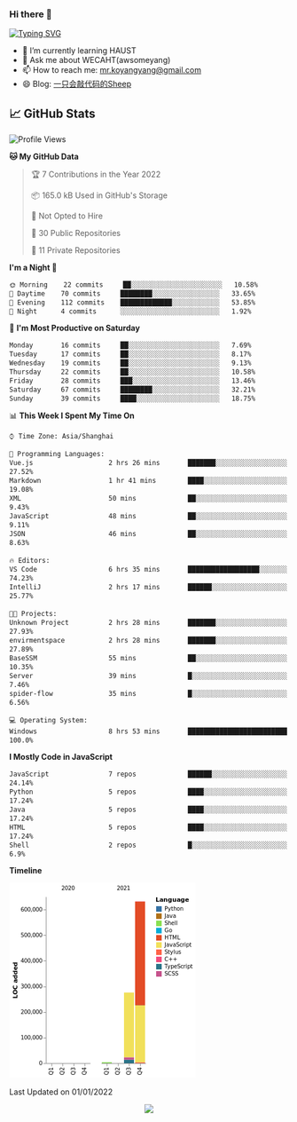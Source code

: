 ### Hi there 👋

[![Typing SVG](https://readme-typing-svg.herokuapp.com?color=%23F78A63&lines=Here+are+some+ideas+to+get+you+started%3A)](https://git.io/typing-svg)

- 🌱 I’m currently learning HAUST
- 💬 Ask me about WECAHT(awsomeyang)
- 📫 How to reach me: mr.koyangyang@gmail.com
- 😄 Blog: [一只会敲代码的Sheep](https://codeyang.pages.dev/)


## &#x1f4c8; GitHub Stats
<!--START_SECTION:waka-->
![Profile Views](http://img.shields.io/badge/Profile%20Views-1-blue)

**🐱 My GitHub Data** 

> 🏆 7 Contributions in the Year 2022
 > 
> 📦 165.0 kB Used in GitHub's Storage 
 > 
> 🚫 Not Opted to Hire
 > 
> 📜 30 Public Repositories 
 > 
> 🔑 11 Private Repositories  
 > 
**I'm a Night 🦉** 

```text
🌞 Morning    22 commits     ██░░░░░░░░░░░░░░░░░░░░░░░   10.58% 
🌆 Daytime    70 commits     ████████░░░░░░░░░░░░░░░░░   33.65% 
🌃 Evening    112 commits    █████████████░░░░░░░░░░░░   53.85% 
🌙 Night      4 commits      ░░░░░░░░░░░░░░░░░░░░░░░░░   1.92%

```
📅 **I'm Most Productive on Saturday** 

```text
Monday       16 commits     ██░░░░░░░░░░░░░░░░░░░░░░░   7.69% 
Tuesday      17 commits     ██░░░░░░░░░░░░░░░░░░░░░░░   8.17% 
Wednesday    19 commits     ██░░░░░░░░░░░░░░░░░░░░░░░   9.13% 
Thursday     22 commits     ██░░░░░░░░░░░░░░░░░░░░░░░   10.58% 
Friday       28 commits     ███░░░░░░░░░░░░░░░░░░░░░░   13.46% 
Saturday     67 commits     ████████░░░░░░░░░░░░░░░░░   32.21% 
Sunday       39 commits     ████░░░░░░░░░░░░░░░░░░░░░   18.75%

```


📊 **This Week I Spent My Time On** 

```text
⌚︎ Time Zone: Asia/Shanghai

💬 Programming Languages: 
Vue.js                   2 hrs 26 mins       ███████░░░░░░░░░░░░░░░░░░   27.52% 
Markdown                 1 hr 41 mins        ████░░░░░░░░░░░░░░░░░░░░░   19.08% 
XML                      50 mins             ██░░░░░░░░░░░░░░░░░░░░░░░   9.43% 
JavaScript               48 mins             ██░░░░░░░░░░░░░░░░░░░░░░░   9.11% 
JSON                     46 mins             ██░░░░░░░░░░░░░░░░░░░░░░░   8.63%

🔥 Editors: 
VS Code                  6 hrs 35 mins       ██████████████████░░░░░░░   74.23% 
IntelliJ                 2 hrs 17 mins       ██████░░░░░░░░░░░░░░░░░░░   25.77%

🐱‍💻 Projects: 
Unknown Project          2 hrs 28 mins       ███████░░░░░░░░░░░░░░░░░░   27.93% 
envirmentspace           2 hrs 28 mins       ███████░░░░░░░░░░░░░░░░░░   27.89% 
BaseSSM                  55 mins             ██░░░░░░░░░░░░░░░░░░░░░░░   10.35% 
Server                   39 mins             █░░░░░░░░░░░░░░░░░░░░░░░░   7.46% 
spider-flow              35 mins             █░░░░░░░░░░░░░░░░░░░░░░░░   6.56%

💻 Operating System: 
Windows                  8 hrs 53 mins       █████████████████████████   100.0%

```

**I Mostly Code in JavaScript** 

```text
JavaScript               7 repos             ██████░░░░░░░░░░░░░░░░░░░   24.14% 
Python                   5 repos             ████░░░░░░░░░░░░░░░░░░░░░   17.24% 
Java                     5 repos             ████░░░░░░░░░░░░░░░░░░░░░   17.24% 
HTML                     5 repos             ████░░░░░░░░░░░░░░░░░░░░░   17.24% 
Shell                    2 repos             █░░░░░░░░░░░░░░░░░░░░░░░░   6.9%

```


**Timeline**

![Chart not found](https://raw.githubusercontent.com/koyangyang/koyangyang/main/charts/bar_graph.png) 


 Last Updated on 01/01/2022
<!--END_SECTION:waka-->

<!-- <div align="center"><img src="https://github-readme-streak-stats.koyang.workers.dev/?user=koyangyang" ></div> -->

<div align="center"><img src="https://activity-graph.koyang.workers.dev/graph?username=koyangyang&theme=github-light" ></div>

<!-- <div align="center"><img src="https://cdn.jsdelivr.net/gh/koyangyang/hugo_comment/assets/github-contribution-grid-snake.svg" ></div> -->

<!-- ![](https://github-readme-stats.vercel.app/api?username=koyangyang&show_icons=true&theme=flag-india)![](https://github-readme-stats.vercel.app/api/top-langs/?username=koyangyang&layout=compact) -->
<!-- <div align="center"><img src="https://github-readme-stats.vercel.app/api?username=koyangyang&show_icons=true&theme=flag-india" ></div> -->
<!-- <img src="https://github-readme-stats.vercel.app/api/top-langs/?username=koyangyang&layout=compact" > -->



<!-- <div align="center"><img src="https://github-readme-stats.vercel.app/api/wakatime?username=koyangyang" ></div> -->


<!--
[![Top Langs](https://github-readme-stats.vercel.app/api/top-langs/?username=koyangyang&langs_count=8)](https://github.com/anuraghazra/github-readme-stats)
- 🔭 I’m currently working on ...
- 👯 I’m looking to collaborate on ...
- 🤔 I’m looking for help with ...
- 💬 Ask me about ...
- 📫 How to reach me: ...
- 😄 Pronouns: ...
- ⚡ Fun fact: ...
-->

